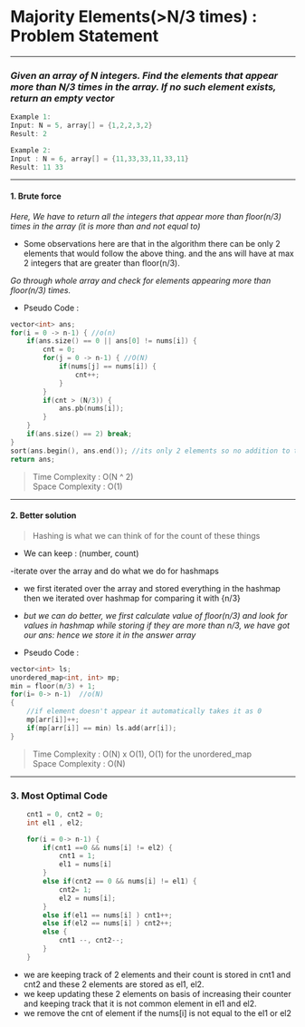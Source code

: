 # Majority Elements(>N/3 times) : Problem Statement

---

### _Given an array of N integers. Find the elements that appear more than N/3 times in the array. If no such element exists, return an empty vector_

```cpp
Example 1:
Input: N = 5, array[] = {1,2,2,3,2}
Result: 2
```

```cpp
Example 2:
Input : N = 6, array[] = {11,33,33,11,33,11}
Result: 11 33
```

---

#### 1. Brute force

_Here, We have to return all the integers that appear more than floor(n/3) times in the array (it is more than and not equal to)_

- Some observations here are that in the algorithm there can be only 2 elements that would follow the above thing. and the ans will have at max 2 integers that are greater than floor(n/3).

_Go through whole array and check for elements appearing more than floor(n/3) times._

- Pseudo Code :

```cpp
vector<int> ans;
for(i = 0 -> n-1) { //o(n)
    if(ans.size() == 0 || ans[0] != nums[i]) {
        cnt = 0;
        for(j = 0 -> n-1) { //O(N)
            if(nums[j] == nums[i]) {
                cnt++;
            }
        }
        if(cnt > (N/3)) {
            ans.pb(nums[i]);
        }
    }
    if(ans.size() == 2) break;
}
sort(ans.begin(), ans.end()); //its only 2 elements so no addition to time complexity
return ans;
```

> Time Complexity : O(N ^ 2) <br>
> Space Complexity : O(1)

---

#### 2. Better solution

> Hashing is what we can think of for the count of these things

- We can keep : (number, count)

-iterate over the array and do what we do for hashmaps

- we first iterated over the array and stored everything in the hashmap then we iterated over hashmap for comparing it with {n/3}

- _but we can do better, we first calculate value of floor(n/3) and look for values in hashmap while storing if they are more than n/3, we have got our ans: hence we store it in the answer array_

- Pseudo Code :

```cpp
vector<int> ls;
unordered_map<int, int> mp;
min = floor(n/3) + 1;
for(i= 0-> n-1)  //o(N)
{
    //if element doesn't appear it automatically takes it as 0
    mp[arr[i]]++;
    if(mp[arr[i]] == min) ls.add(arr[i]);
}
```

> Time Complexity : O(N) x O(1), O(1) for the unordered_map<br>
> Space Complexity : O(N)

---

### 3. Most Optimal Code

```cpp
    cnt1 = 0, cnt2 = 0;
    int el1 , el2;

    for(i = 0-> n-1) {
        if(cnt1 ==0 && nums[i] != el2) {
            cnt1 = 1;
            el1 = nums[i]
        }
        else if(cnt2 == 0 && nums[i] != el1) {
            cnt2= 1;
            el2 = nums[i];
        }
        else if(el1 == nums[i] ) cnt1++;
        else if(el2 == nums[i] ) cnt2++;
        else {
            cnt1 --, cnt2--;
        }
    }

```

- we are keeping track of 2 elements and their count is stored in cnt1 and cnt2 and these 2 elements are stored as el1, el2.
- we keep updating these 2 elements on basis of increasing their counter and keeping track that it is not common element in el1 and el2.
- we remove the cnt of element if the nums[i] is not equal to the el1 or el2
